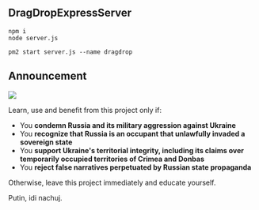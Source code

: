 ## DragDropExpressServer

```
npm i
node server.js
```

```
pm2 start server.js --name dragdrop
```

## Announcement

![](https://github.com/kgrzybek/modular-monolith-with-ddd/raw/master/docs/Images/glory_to_ukraine.jpg)

Learn, use and benefit from this project only if:

- You **condemn Russia and its military aggression against Ukraine**
- You **recognize that Russia is an occupant that unlawfully invaded a sovereign state**
- You **support Ukraine's territorial integrity, including its claims over temporarily occupied territories of Crimea and Donbas**
- You **reject false narratives perpetuated by Russian state propaganda**

Otherwise, leave this project immediately and educate yourself.

Putin, idi nachuj.
